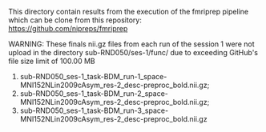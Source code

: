 This directory contain results from the execution of the fmriprep pipeline which can be clone from this repository: https://github.com/nipreps/fmriprep

WARNING: These finals nii.gz files from each run of the session 1 were not upload in the directory sub-RND050/ses-1/func/ due to exceeding GitHub's file size limit of 100.00 MB 
  1) sub-RND050_ses-1_task-BDM_run-1_space-MNI152NLin2009cAsym_res-2_desc-preproc_bold.nii.gz;
  2) sub-RND050_ses-1_task-BDM_run-2_space-MNI152NLin2009cAsym_res-2_desc-preproc_bold.nii.gz; 
  3) sub-RND050_ses-1_task-BDM_run-3_space-MNI152NLin2009cAsym_res-2_desc-preproc_bold.nii.gz
